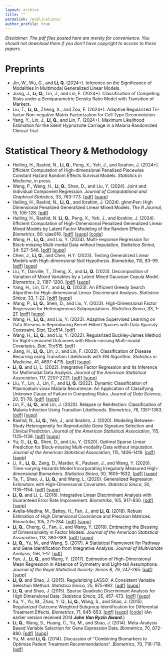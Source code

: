 ```yaml
---
layout: archive
title: ""
permalink: /publications/
author_profile: true
---
```

_Disclaimer: The pdf files posted here are merely for convenience. You should not download them if you don't have
copyright to access to these papers._

# Preprints
- Jin, W., Wu, G., and **Li, Q.** (2024+). Inference on the Significance of Modalities in Multimodal Generalized Linear
    Models.
- Jiang, J., **Li, Q.**, Lin, J., and Lin, F. (2024+). Classification of Competing Risks under a Semiparametric Density
Ratio Model with Transition of Markers.  
- Liu, T., **Li, Q.**, Zheng, X., and Zou, F. (2024+). Adaptive Regularized Tri-factor Non-negative Matrix Factorization for
Cell Type Deconvolution.
- Yang, Y., Lin, J., **Li, Q.**, and Lin, F. (2024+). Maximum Likelihood Estimation for the Silent Hypnozoite Carriage in a
Malaria Randomized Clinical Trial. 

# Statistical Theory & Methodology    
- Heiling, H., Rashid, N., **Li, Q.**, Peng, X., Yeh, J., and Ibrahim, J. (2024+). Efficient Computation of High-dimensional
Penalized Piecewise Constant Hazard Random Effects Survival Models. _Statistics in Medicine_, in press. 
-   Wang, P., Wang, H., **Li, Q.**, Shen, D., and Liu, Y. (2024). Joint and Individual Component Regression. <span
class="underline">*Journal of Computational and Graphical Statistics*</span>, 
33, 763-773. [[pdf](../files/publication/JCGS2024.pdf)] [[supp](../files/publication/JCGS2024_supp.pdf)]
-   Heiling, H., Rashid, N., **Li, Q.**, and Ibrahim, J. (2024). glmmPen: High Dimensional Penalized Generalized Linear Mixed
Models. <span class="underline">*The R Journal*</span>, 15, 106-128. [[pdf](../files/publication/RJournal2023.pdf)]
-   Heiling, H., Rashid, N. **Li, Q.**, Peng, X., Yeh, J., and Ibrahim, J. (2024). Efficient Computation of High-Dimensional
Penalized Generalized Linear Mixed Models by Latent Factor Modeling of the Random Effects. <span
class="underline">*Biometrics*</span>, 80: ujae016. [[pdf](../files/publication/Biometrics2024.pdf)]
[[supp](../files/publication/Biometrics2024_supp.pdf)] [[code](../files/publication/Biometrics2024_code.zip)]
-   Wang, H., **Li, Q.**, and Liu, Y. (2024). Multi-response Regression for Block-missing Multi-modal Data without
Imputation,  <span class="underline">*Statistica Sinica*</span>, 34:
527-546. [[pdf](../files/publication/Sinica2024b.pdf)] [[supp](../files/publication/Sinica2024b_supp.pdf)]
-   Chen, J., **Li, Q.**, and Chen, H.Y. (2023). Testing Generalized Linear Models with High-dimensional Null
Hypothesis. <span class="underline">*Biometrika*</span>, 110, 83-99. [[pdf](../files/publication/Biometrika2022.pdf)] [[supp](../files/publication/Biometrika2022_supp.pdf)]
-   Liu, Y., Darville, T., Zheng, X., and **Li, Q.** (2023). Decomposition of Variation of Mixed Variables by a Latent
Mixed Gaussian Copula Model. <span class="underline">*Biometrics*</span>, 2, 1187-1200. [[pdf](../files/publication/Biometrics2022.pdf)] [[supp](../files/publication/Biometrics2022_supp.pdf)]
-   Yang, H., Lin, D.Y., and **Li, Q.** (2023). An Efficient Greedy Search Algorithm for High-dimensional Linear Discriminant
Analysis. <span class="underline">*Statistica Sinica*</span>, 33, 1-22. [[pdf](../files/publication/Sinica2022.pdf)] [[supp](../files/publication/Sinica2022_supp.pdf)]
-   Wang, P., **Li, Q.**, Shen, D., and Liu, Y. (2023). High-Dimensional Factor Regression for Heterogeneous
Subpopulations. <span class="underline">*Statistica Sinica*</span>, 33, 1-27. [[pdf](../files/publication/Sinica2021.pdf)] [[supp](../files/publication/Sinica2021_supp.pdf)]
-   Wang, H., **Li, Q.**, and Liu, Y. (2023). Adaptive Supervised Learning on Data Streams in Reproducing Kernel Hilbert
Spaces with Data Sparsity Constraint. <span class="underline">*Stat*</span>, 12:e514. [[pdf](../files/publication/Stat2022B.pdf)]
-   Wang, H., **Li, Q.**, and Liu, Y. (2022). Regularized Buckley-James Method for Right-censored Outcomes with Block-missing
Multi-modal Covariates. <span class="underline">*Stat*</span>, 11:e515. [[pdf](../files/publication/Stat2022A.pdf)]
-   Jiang, H., **Li, Q.**, Lin, J., and Lin, F. (2022). Classification of Disease Recurring using Transition Likelihoods with
EM Algorithm. <span class="underline">*Statistics in Medicine*</span>, 41, 4697-4715. [[pdf](../files/publication/SIM2022.pdf)] [[supp](../files/publication/SIM2022_supp.pdf)]
-   **Li, Q.** and Li, L. (2022). Integrative Factor Regression and Its Inference for Multimodal Data Analysis. <span class="underline">*Journal of
the American Statistical Association*</span>, 117, 2207-2221. [[pdf](../files/publication/JASA2021.pdf)] [[supp](../files/publication/JASA2021_supp.pdf)]
-   Liu, Y., Lin, J., Lin, F., and **Li, Q.** (2022). Dynamic Classification of Plasmodium vivax Malaria Recurrence: An
Application of Classifying Unknown Cause of Failure in Competing Risks. <span class="underline">*Journal of Data Science*</span>, 20, 51-78. [[pdf](../files/publication/JDS2021.pdf)]
[[supp](../files/publication/JDS2021_supp.pdf)]
-   Lin, F., **Li, Q.**, and Lin, J. (2020). Relapse or Reinfection: Classification of Malaria Infection Using
Transition Likelihoods. <span class="underline">*Biometrics*</span>, 76, 1351-1363. [[pdf](../files/publication/Biometrics2020.pdf)] [[supp](../files/publication/Biometrics2020_supp.pdf)]
-   Rashid, N., **Li, Q.**, Yeh, J., and Ibrahim, J. (2020). Modeling Between-Study Heterogeneity for
Reproducible Gene Signature Selection and Clinical Prediction. <span class="underline">*Journal of the American Statistical Association*</span>,
115, 1125&#x2013;1138. [[pdf](../files/publication/JASA2020.pdf)] [[supp](../files/publication/JASA2020_supp.pdf)]
-   Yu, G., **Li, Q.**, Shen, D., and Liu, Y. (2020). Optimal Sparse Linear Prediction for Block-missing Multi-modality Data
without Imputation. <span class="underline">*Journal of the American Statistical Association*</span>, 115, 1406&#x2013;1419. [[pdf](../files/publication/JASA2018.pdf)] [[supp](../files/publication/JASA2018_supp.pdf)]
-   Li, X., **Li, Q.**, Zeng, D., Marder, K., Paulsen, J., and Wang, Y. (2020). Time-varying Hazards
Model Incorporating Irregularly Measured High-dimensional Biomarkers. <span class="underline">*Statistica Sinica*</span>, 30, 1605&#x2013;1632. [[pdf](../files/publication/Sinica2018_2.pdf)] [[supp](../files/publication/Sinica2018_2_supp.pdf)]
-   Ta, T., Shao, J., **Li, Q.**, and Wang, L. (2020). Generalized Regression Estimators with High-Dimensional
Covariates. <span class="underline">*Statistica Sinica*</span>, 30, 1135&#x2013;1154. [[pdf](../files/publication/Sinica2018_1.pdf)] [[supp](../files/publication/Sinica2018_1_supp.pdf)]
-   **Li, Q.** and Li, L. (2018). Integrative Linear Discriminant Analysis with Guaranteed Error Rate
Improvement. <span class="underline">*Biometrika*</span>, 105, 917-930. [[pdf](../files/publication/Biometrika2018_2.pdf)] [[supp](../files/publication/Biometrika2018_2_supp.pdf)]
-   Avella-Medina, M., Battey, H., Fan, J., and **Li, Q.** (2018). Robust Estimation of High Dimensional Covariance and
Precision Matrices. <span class="underline">*Biometrika*</span>, 105, 271-284. [[pdf](../files/publication/Biometrika2018.pdf)] [[supp](../files/publication/Biometrika2018_supp.pdf)]
-   **Li, Q.**, Cheng, G., Fan, J., and Wang, Y. (2018). Embracing the Blessing of Dimensionality in Factor Models.
<span class="underline">*Journal of the American Statistical Association*</span>, 113, 380-389. [[pdf](../files/publication/JASA2017.pdf)] [[supp](../files/publication/JASA2017_supp.pdf)]
-   **Li, Q.**, Yu, M., and Wang, S. (2017). A Statistical Framework for Pathway and Gene Identification from
Integrative Analysis. <span class="underline">*Journal of Multivariate Analysis*</span>, 156, 1-17. [[pdf](../files/publication/JMVA2017.pdf)]
-   Fan, J., **Li, Q.**, and Wang, Y. (2017). Estimation of High-Dimensional Mean Regression in Absence of Symmetry and
Light-tail Assumptions. <span class="underline">*Journal of the Royal Statistical Society: Series B*</span>, 79, 247-265. [[pdf](../files/publication/JRSSB2017.pdf)] [[supp](../files/publication/JRSSB2017_supp.pdf)]
-   **Li, Q.** and Shao, J. (2015). Regularizing LASSO: A Consistent Variable Selection Method. <span class="underline">*Statistica Sinica*</span>,
25, 975-992. [[pdf](../files/publication/Sinica2015_1.pdf)] [[supp](../files/publication/Sinica2015_1_supp.pdf)]
-   **Li, Q.** and Shao, J. (2015). Sparse Quadratic Discriminant Analysis for High Dimensional Data. <span class="underline">*Statistica Sinica*</span>, 25, 457-473. [[pdf](../files/publication/Sinica2015_2.pdf)] [[supp](../files/publication/Sinica2015_2_supp.pdf)]
-   Xu, Y., Yu, M., Zhao, Y. Q., **Li, Q.**, Wang, S., and Shao, J. (2015). Regularized Outcome Weighted Subgroup
Identification for Differential Treatment Effects. <span class="underline">*Biometrics*</span>,
71, 645-653. [[pdf](../files/publication/Biometrics2015.pdf)] [[supp](../files/publication/Biometrics2015_supp.pdf)]
[[code](../files/publication/ROWSI.zip)] {An earlier version received 2014 ***John Van Ryzin Award***.}
-   **Li, Q.**, Wang, S., Huang, C., Yu, M., and Shao, J. (2014). Meta-Analysis Based
Variable Selection for Gene Expression Data. <span class="underline">*Biometrics*</span>, 70, 872-880. [[pdf](../files/publication/Biometrics2014.pdf)] [[supp](../files/publication/Biometrics2014_supp.pdf)]
-   Yu, M. and **Li, Q.** (2014). Discussion of "Combining Biomarkers to Optimize Patient Treatment
Recommendations". <span class="underline">*Biometrics*</span>, 70, 716-719. [[pdf](../files/publication/BiometricsDiscussion2014.pdf)]


